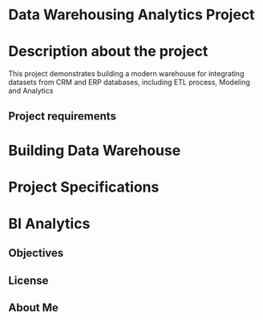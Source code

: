 # Data Warehousing Analytics Project

# Description about the project
This project demonstrates building a modern warehouse for integrating datasets from CRM and ERP databases, including ETL process, Modeling and Analytics

## Project requirements

# Building Data Warehouse

# Project Specifications

# BI Analytics

## Objectives

## License

## About Me
